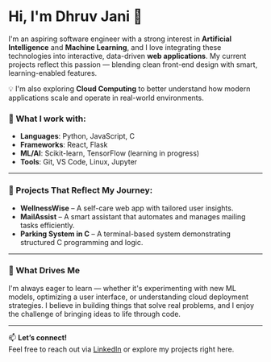 # Hi, I'm Dhruv Jani 👋

I'm an aspiring software engineer with a strong interest in **Artificial Intelligence** and **Machine Learning**, and I love integrating these technologies into interactive, data-driven **web applications**. My current projects reflect this passion — blending clean front-end design with smart, learning-enabled features.

💡 I'm also exploring **Cloud Computing** to better understand how modern applications scale and operate in real-world environments.

### 🔧 What I work with:
- **Languages**: Python, JavaScript, C
- **Frameworks**: React, Flask
- **ML/AI**: Scikit-learn, TensorFlow (learning in progress)
- **Tools**: Git, VS Code, Linux, Jupyter

---

### 🚀 Projects That Reflect My Journey:
- **WellnessWise** – A self-care web app with tailored user insights.
- **MailAssist** – A smart assistant that automates and manages mailing tasks efficiently.
- **Parking System in C** – A terminal-based system demonstrating structured C programming and logic.

---

### 🌱 What Drives Me

I'm always eager to learn — whether it's experimenting with new ML models, optimizing a user interface, or understanding cloud deployment strategies. I believe in building things that solve real problems, and I enjoy the challenge of bringing ideas to life through code.

---

📫 **Let’s connect!**  
Feel free to reach out via [LinkedIn](https://www.linkedin.com/in/dhruv-jani-1605972aa) or explore my projects right here.

